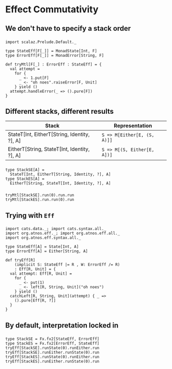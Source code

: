# Effect Commutativity

## We don't have to specify a stack order

###

```tut:invisible
import scalaz.Prelude.Default._
```

```tut:silent
type StateEff[F[_]] = MonadState[Int, F]
type ErrorEff[F[_]] = MonadError[String, F]

def tryMtl[F[_] : ErrorEff : StateEff] = {
  val attempt =
    for {
      _ <- 1.put[F]
      _ <- "oh noes".raiseError[F, Unit]
    } yield ()
  attempt.handleError(_ => ().pure[F])
}
```

## Different stacks, different results

Stack                                        | Representation
---------------------------------------------|----------------------------
StateT[Int, EitherT[String, Identity, ?], A] | `S => M[Either[E, (S, A)]]`
EitherT[String, StateT[Int, Identity, ?], A] | `S => M[(S, Either[E, A])]`

###

```tut:silent
type StackSE[A] =
  StateT[Int, EitherT[String, Identity, ?], A]
type StackES[A] =
  EitherT[String, StateT[Int, Identity, ?], A]
```

###

```tut
tryMtl[StackSE].run(0).run.run
tryMtl[StackES].run.run(0).run
```

## Trying with `Eff`

###

```tut:silent:reset
import cats.data._; import cats.syntax.all._
import org.atnos.eff._; import org.atnos.eff.all._
import org.atnos.eff.syntax.all._

type StateEff[A] = State[Int, A]
type ErrorEff[A] = Either[String, A]

def tryEff[R]
    (implicit S: StateEff |= R , W: ErrorEff /= R)
    : Eff[R, Unit] = {
  val attempt: Eff[R, Unit] =
    for {
      _ <- put(1)
      _ <- left[R, String, Unit]("oh noes")
    } yield ()
  catchLeft[R, String, Unit](attempt) { _ =>
    ().pure[Eff[R, ?]]
  }
}
```

## By default, interpretation locked in

###

```tut
type StackSE = Fx.fx2[StateEff, ErrorEff]
type StackES = Fx.fx2[ErrorEff, StateEff]
tryEff[StackSE].runState(0).runEither.run
tryEff[StackSE].runEither.runState(0).run
tryEff[StackES].runState(0).runEither.run
tryEff[StackES].runEither.runState(0).run
```
